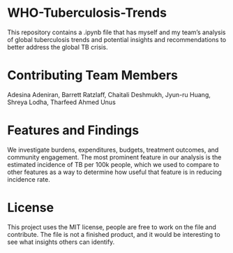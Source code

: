 # WHO-Tuberculosis-Trends
This repository contains a .ipynb file that has myself and my team’s analysis of global tuberculosis trends and potential insights and recommendations to better address the global TB crisis.

# Contributing Team Members
Adesina Adeniran, Barrett Ratzlaff, Chaitali Deshmukh, Jyun-ru Huang, Shreya Lodha, Tharfeed Ahmed Unus

# Features and Findings
We investigate burdens, expenditures, budgets, treatment outcomes, and community engagement. The most prominent feature in our analysis is the estimated incidence of TB per 100k people, which we used to compare to other features as a way to determine how useful that feature is in reducing incidence rate.

# License
This project uses the MIT license, people are free to work on the file and contribute. The file is not a finished product, and it would be interesting to see what insights others can identify.
